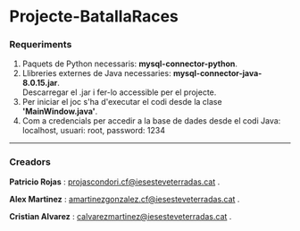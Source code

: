# Projecte-BatallaRaces
### Requeriments
1. Paquets de Python necessaris: **mysql-connector-python**.  
2. Llibreries externes de Java necessaries: **mysql-connector-java-8.0.15.jar**.   
Descarregar el .jar i fer-lo accessible per el projecte.  
3. Per iniciar el joc s'ha d'executar el codi desde la clase **'MainWindow.java'**.   
4. Com a credencials per accedir a la base de dades desde el codi Java: localhost, usuari: root, password: 1234
 ---
 ### Creadors
 **Patricio Rojas** : projascondori.cf@iesesteveterradas.cat .
 
 **Alex Martinez** : amartinezgonzalez.cf@iesesteveterradas.cat .
 
 **Cristian Alvarez** : calvarezmartinez@iesesteveterradas.cat .
